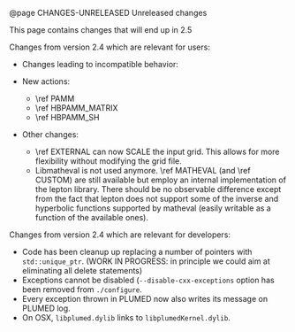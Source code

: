 @page CHANGES-UNRELEASED Unreleased changes

This page contains changes that will end up in 2.5

Changes from version 2.4 which are relevant for users:
- Changes leading to incompatible behavior:

- New actions:
  - \ref PAMM
  - \ref HBPAMM_MATRIX
  - \ref HBPAMM_SH

- Other changes:
  - \ref EXTERNAL can now SCALE the input grid. This allows for more flexibility without modifying the grid file.
  - Libmatheval is not used anymore. \ref MATHEVAL (and \ref CUSTOM) are still available
    but employ an internal implementation of the lepton library. There should be no observable difference
    except from the fact that lepton does not support some of the inverse and hyperbolic functions supported
    by matheval (easily writable as a function of the available ones).

Changes from version 2.4 which are relevant for developers:
- Code has been cleanup up replacing a number of pointers with `std::unique_ptr`.
  (WORK IN PROGRESS: in principle we could aim at eliminating all delete statements)
- Exceptions cannot be disabled (`--disable-cxx-exceptions` option has been removed from `./configure`.
- Every exception thrown in PLUMED now also writes its message on PLUMED log.
- On OSX, `libplumed.dylib` links to `libplumedKernel.dylib`.

